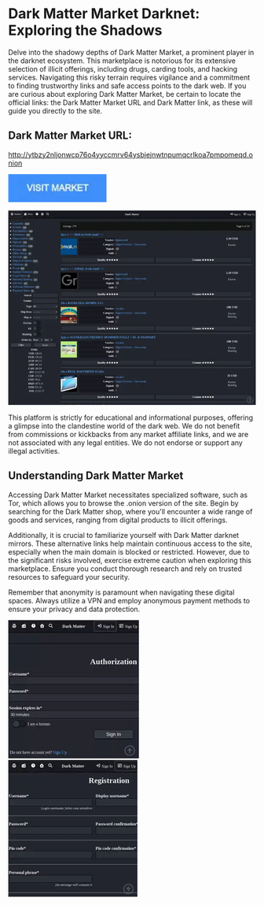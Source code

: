 # Dark Matter Market Darknet: Exploring the Shadows

Delve into the shadowy depths of Dark Matter Market, a prominent player in the darknet ecosystem. This marketplace is notorious for its extensive selection of illicit offerings, including drugs, carding tools, and hacking services. Navigating this risky terrain requires vigilance and a commitment to finding trustworthy links and safe access points to the dark web. If you are curious about exploring Dark Matter Market, be certain to locate the official links: the Dark Matter Market URL and Dark Matter link, as these will guide you directly to the site.

## Dark Matter Market URL:

http://ytbzy2nljonwcp76o4yyccmrv64ysbjejnwtnpumqcrlkoa7pmpomeqd.onion

[<img src="/previews/glimpse.webp" width="200">](http://ytbzy2nljonwcp76o4yyccmrv64ysbjejnwtnpumqcrlkoa7pmpomeqd.onion)

<a href="http://ytbzy2nljonwcp76o4yyccmrv64ysbjejnwtnpumqcrlkoa7pmpomeqd.onion"><img src="/previews/control.webp" alt="image" style="max-width: 100%;"><a>

This platform is strictly for educational and informational purposes, offering a glimpse into the clandestine world of the dark web. We do not benefit from commissions or kickbacks from any market affiliate links, and we are not associated with any legal entities. We do not endorse or support any illegal activities.

## Understanding Dark Matter Market

Accessing Dark Matter Market necessitates specialized software, such as Tor, which allows you to browse the .onion version of the site. Begin by searching for the Dark Matter shop, where you'll encounter a wide range of goods and services, ranging from digital products to illicit offerings.

Additionally, it is crucial to familiarize yourself with Dark Matter darknet mirrors. These alternative links help maintain continuous access to the site, especially when the main domain is blocked or restricted. However, due to the significant risks involved, exercise extreme caution when exploring this marketplace. Ensure you conduct thorough research and rely on trusted resources to safeguard your security.

Remember that anonymity is paramount when navigating these digital spaces. Always utilize a VPN and employ anonymous payment methods to ensure your privacy and data protection.

<a href="http://ytbzy2nljonwcp76o4yyccmrv64ysbjejnwtnpumqcrlkoa7pmpomeqd.onion"><img src="/previews/patch.webp" alt="image" style="max-width: 100%;"><a>  <a href="http://ytbzy2nljonwcp76o4yyccmrv64ysbjejnwtnpumqcrlkoa7pmpomeqd.onion"><img src="/previews/open.webp" alt="image" style="max-width: 100%;"><a>